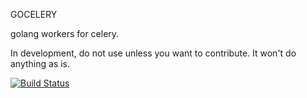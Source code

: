 GOCELERY

golang workers for celery.

In development, do not use unless you want to contribute. It won't do anything as is.


[![Build Status](https://travis-ci.org/gwik/celery.svg?branch=master)](https://travis-ci.org/gwik/celery)